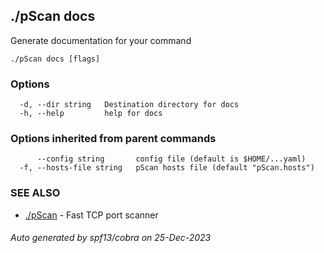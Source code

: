 ## ./pScan docs

Generate documentation for your command

```
./pScan docs [flags]
```

### Options

```
  -d, --dir string   Destination directory for docs
  -h, --help         help for docs
```

### Options inherited from parent commands

```
      --config string       config file (default is $HOME/...yaml)
  -f, --hosts-file string   pScan hosts file (default "pScan.hosts")
```

### SEE ALSO

* [./pScan](./pScan.md)	 - Fast TCP port scanner

###### Auto generated by spf13/cobra on 25-Dec-2023
